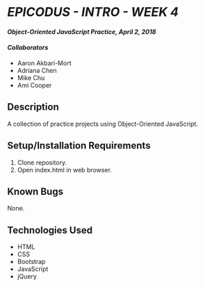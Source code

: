 # _EPICODUS - INTRO - WEEK 4_

#### _Object-Oriented JavaScript Practice, April 2, 2018_

#### _Collaborators_

* Aaron Akbari-Mort
* Adriana Chen
* Mike Chu
* Ami Cooper

## Description

A collection of practice projects using Object-Oriented JavaScript.

## Setup/Installation Requirements

1. Clone repository.
2. Open index.html in web browser.

## Known Bugs

None.

## Technologies Used

* HTML
* CSS
* Bootstrap
* JavaScript
* jQuery
